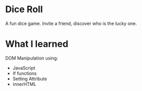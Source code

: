 # Dice Roll
A fun dice game. Invite a friend, discover who is the lucky one. 

# What I learned
DOM Manipulation using:
- JavaScript 
- If functions
- Setting Attribute
- innerHTML
